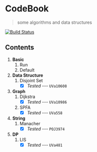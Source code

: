 # CodeBook
> some algorithms and data structures

[![Build Status](https://travis-ci.org/HJackH/CodeBook.svg?branch=master)](https://travis-ci.org/HJackH/CodeBook)

## Contents
1. **Basic**
    1. Run
    2. Default
2. **Data Structure**
    1. Disjoint Set
        - [x] *Tested* --- `UVa10608`
3. **Graph**
    1. Dijkstra
        - [x] *Tested* --- `UVa10986`
    2. SPFA
        - [x] *Tested* --- `UVa558`
4. **String**
    1. Manacher
        - [x] *Tested* --- `POJ3974`
5. **DP**
    1. LIS
        - [x] *Tested* --- `UVa481`